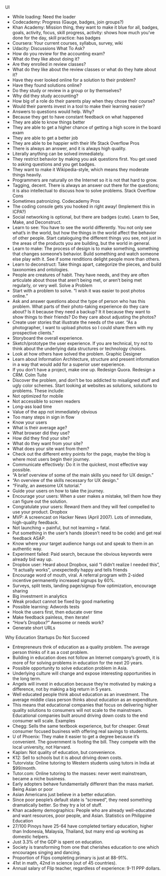 UI
* While loading: Need the loader
* Codecademy: Progress (Gauge, badges, join groups?)
* Khan Academy: Mission thing, they want to make it blue for all, badges, goals, activity, focus, skill progress, activity: shows how much you’ve done for the day, skill practice: has badges
* Coursera: Your current courses, syllabus, survey, wiki
* Udacity: Discussions
What To Ask?
* How do you review for the accounting exam?
* What do they like about doing it?
* Are they enrolled in review classes?
* What do they like about the review classes or what do they hate about it?
* Have they ever looked online for a solution to their problem?
* Have they found solutions online?
* Do they study or review in a group or by themselves?
* Why did they study accounting?
* How big of a role do their parents play when they chose their course?
* Would their parents invest in a tool to make their learning easier?
* Answers to questions would help. Why? 
* Because they get to have constant feedback on what happened
* They are able to know things better
* They are able to get a higher chance of getting a high score in the board exam
* They are able to get a better job
* They are able to be happier with their life
Stack Overflow Pros
* There is always an answer, and it is always high quality.
* Literally anything can be solved immediately.
* They restrict behavior by making you ask questions first. You get used to asking questions and you get badges.
* They want to make it Wikipedia-style, which means they moderate things heavily.
* Programmers are naturally on the Internet so it is not that hard to grow.
* Tagging, decent. There is always an answer out there for the questions; it is also intellectual to discuss how to solve problems.
Stack Overflow Cons
* Sometimes patronizing.
Codecademy Pros
* The coding console gets you hooked in right away! (Implement this in ICPA?)
* Social networking is optional, but there are badges (cute).
Learn to See, Make, and Deconstruct.
* Learn to see: You have to see the world differently. You not only see what’s in the world, but how the things in the world affect the behavior of other people. Start cataloguing the different things you see, not just in the areas of the products you are building, but the world in general.
* Learn to make: The process of design is to make something, something that changes someone’s behavior. Build something and watch someone else play with it. See if some renditions delight people more than others.
* Learn to deconstruct: Take things apart, categorize the pieces, and build taxonomies and ontologies.
* People are creatures of habit. They have needs, and they are often articulate about those that aren’t being met, or aren’t being met regularly, or very well.
Solve a Problem
* Start with a problem to solve. “I wish it was easier to post photos online.”
* Ask and answer questions about the type of person who has this problem. What parts of their photo-taking experience do they care about? Is it because they need a backup? It it because they want to show things to their friends? Do they care about adjusting the photos?
* Create user stories that illustrate the needs of the user. “As a photographer, I want to upload photos so I could share them with my prospective clients.”
* Storyboard the overall experience.
* Sketch/prototype the user experience. If you are technical, try not to think about the underlying data structures or technology choices.
* Look at how others have solved the problem.
Graphic Designer
* Learn about Information Architecture, structure and present information in a way that would add for a superior user experience.
* If you don’t have a project, make one up. Redesign Quora. Redesign a CRM.
Colm Tuite
* Discover the problem, and don’t be too addicted to misaligned stuff and ugly color schemes. Start looking at websites as solutions, solutions to problems. These include:
* Not optimized for mobile
* Not accessible to screen readers
* Long-ass load time
* Value of the app not immediately obvious
* Too many steps in sign in flow
* Know your users
* What is their average age?
* What browser did they use?
* How did they find your site?
* What do they want from your site?
* What does your site want from them?
* Check out the different entry points for the page, maybe the blog is where most users begin their journey.
* Communicate effectively: Do it in the quickest, most effective way possible.
* “A brief overview of some of the main skills you need for UX design.”
* “An overview of the skills necessary for UX design.”
* “Finally, an awesome UX tutorial.”
* Guide your users on how to take the journey.
* Encourage your users: When a user makes a mistake, tell them how they can figure out the solution.
* Congratulate your users: Reward them and they will feel compelled to use your product.
Dropbox
* MVP: A screencast on Hacker News (April 2007). Lots of immediate, high-quality feedback.
* Not launching = painful, but not learning = fatal.
* Put something in the user’s hands (doesn’t need to be code) and get real feedback ASAP.
* Know where your target audience hangs out and speak to them in an authentic way.
* Experiment failed: Paid search, because the obvious keywords were already bid way up.
* Dropbox user: Heard about Dropbox, said “I didn’t realize I needed this”, “It actually works”, unexpectedly happy and tells friends
* Encourage word of mouth, viral. A referral program with 2-sided incentive permanently increased signups by 60%.
* Surveys, split tests, landing page/signup flow optimization, encourage sharing
* Big investment in analytics
* Weak product cannot be fixed by good marketing
* Possible learning: Adwords tests
* Hook the users first, then educate over time
* Make feedback painless, then iterate!
* “How’s Dropbox?” Awesome or needs work?
* Generate short URLs

Why Education Startups Do Not Succeed

* Entrepreneurs thnk of education as a quality problem. The average person thinks of it as a cost problem.
* Building in education does not follow an Internet company’s growth, it is more of for solving problems in education for the next 20 years.
* Possible opportunity to solve education problem in Asia.
* Underlying culture will change and expose interesting opportunities in the long term.
* Angels will invest in education because they’re motivated by making a difference, not by making a big return in 5 years.
* Well educated people think about education as an investment. The average middle class person thinks about education as an expenditure.
* This means that educational companies that focus on delivering higher quality solutions to consumers will not scale to the mainstream. Educational companies built around driving down costs to the end consumer will scale.
Examples
* Chegg: Sells the same textbook experience, but for cheaper. Great consumer focused business with offering real savings to students.
* U of Phoenix: They make it easier to get a degree because it’s convenient. The government is footing the bill. They compete with the local university, not Harvard.
* Kaplan: Not quality of education, but convenience.
* K12: Sell to schools but it is about driving down costs.
* Tutorvista: Online tutoring to Western students using tutors in India at $99/month.
* Tutor.com: Online tutoring to the masses: never went mainstream, became a niche business.
* Early adopters behave fundamentally different than the mass market.
Being Asian or poor
* Asian Americans just believe in a better education.
* Since poor people’s default state is “screwed”, they need something dramatically better. So they try a lot of stuff.
* Khan academy demographics: People who are already well-educated and want resources, poor people, and Asian.
Statistics on Philippine Education
* 27/100 Pinoys have 25-64 have completed tertiary education, higher than Indonesia, Malaysia, Thailand, but many end up working as domestic helpers.
* Just 3.3% of the GDP is spent on education.
* Society is transforming from one that cherishes education to one which encourages singing and dancing.
* Proportion of Flips completing primary is just at 88-91%.
* 41st in math, 42nd in science (out of 45 countries).
* Annual salary of Flip teacher, regardless of experience: 9-11 PPP dollars.
